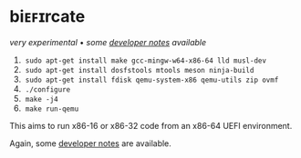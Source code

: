 # biᴇꜰɪrcate

_very experimental_ • _some [developer notes](NOTES.asciidoc) available_

 1. &nbsp;`sudo apt-get install make gcc-mingw-w64-x86-64 lld musl-dev`
 2. &nbsp;`sudo apt-get install dosfstools mtools meson ninja-build`
 3. &nbsp;`sudo apt-get install fdisk qemu-system-x86 qemu-utils zip ovmf`
 4. &nbsp;`./configure`
 5. &nbsp;`make -j4`
 6. &nbsp;`make run-qemu`

This aims to run x86-16 or x86-32 code from an x86-64 UEFI environment.

Again, some [developer notes](NOTES.asciidoc) are available.
